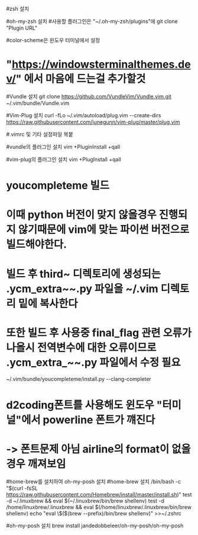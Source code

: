 #zsh 설치

#oh-my-zsh 설치
#사용할 플러그인은 "~/.oh-my-zsh/plugins"에 git clone "Plugin URL"

#color-scheme은 윈도우 터미널에서 설정
# "https://windowsterminalthemes.dev/" 에서 마음에 드는걸 추가할것

#Vundle 설치
git clone https://github.com/VundleVim/Vundle.vim.git ~/.vim/bundle/Vundle.vim

#Vim-Plug 설치
curl -fLo ~/.vim/autoload/plug.vim --create-dirs https://raw.githubusercontent.com/junegunn/vim-plug/master/plug.vim

#.vimrc 및 기타 설정파일 복붙

#vundle의 플러그인 설치
vim +PluginInstall +qall

#vim-plug의 플러그인 설치
vim +PlugInstall +qall

# youcompleteme 빌드
# 이때 python 버전이 맞지 않을경우 진행되지 않기때문에 vim에 맞는 파이썬 버전으로 빌드해야한다.
# 빌드 후 third~ 디렉토리에 생성되는 .ycm_extra~~.py 파일을 ~/.vim 디렉토리 밑에 복사한다
# 또한 빌드 후 사용중 final_flag 관련 오류가 나올시 전역변수에 대한 오류이므로 .ycm_extra_~~.py 파일에서 수정 필요
~/.vim/bundle/youcompleteme/install.py --clang-completer


# d2coding폰트를 사용해도 윈도우 "터미널"에서 powerline 폰트가 꺠진다
# -> 폰트문제 아님 airline의 format이 없을 경우 깨져보임

#home-brew를 설치하여 oh-my-posh 설치
#home-brew 설치
/bin/bash -c "$(curl -fsSL https://raw.githubusercontent.com/Homebrew/install/master/install.sh)"
test -d ~/.linuxbrew && eval $(~/.linuxbrew/bin/brew shellenv)
test -d /home/linuxbrew/.linuxbrew && eval $(/home/linuxbrew/.linuxbrew/bin/brew shellenv)
echo "eval \$($(brew --prefix)/bin/brew shellenv)" >>~/.zshrc

#oh-my-posh 설치
brew install jandedobbeleer/oh-my-posh/oh-my-posh
